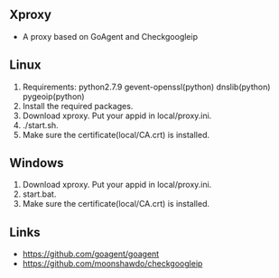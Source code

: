 ## Xproxy
* A proxy based on GoAgent and Checkgoogleip

## Linux
1. Requirements: python2.7.9 gevent-openssl(python) dnslib(python) pygeoip(python)
2. Install the required packages.
3. Download xproxy. Put your appid in local/proxy.ini.
4. ./start.sh.
5. Make sure the certificate(local/CA.crt) is installed.

## Windows
1. Download xproxy. Put your appid in local/proxy.ini.
2. start.bat.
3. Make sure the certificate(local/CA.crt) is installed.

## Links
* https://github.com/goagent/goagent
* https://github.com/moonshawdo/checkgoogleip
